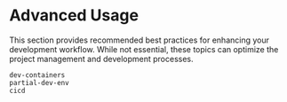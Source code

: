 # Advanced Usage

This section provides recommended best practices for enhancing your development workflow. While not essential, these topics can optimize the project management and development processes.

```{toctree}
dev-containers
partial-dev-env
cicd
```
